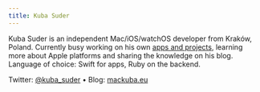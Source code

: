```yaml
---
title: Kuba Suder
---
```


Kuba Suder is an independent Mac/iOS/watchOS developer from Kraków, Poland. Currently busy working on his own [apps and projects](https://mackuba.eu/projects), learning more about Apple platforms and sharing the knowledge on his blog. Language of choice: Swift for apps, Ruby on the backend.

Twitter: [@kuba_suder](https://twitter.com/kuba_suder) • Blog: [mackuba.eu](https://mackuba.eu)
